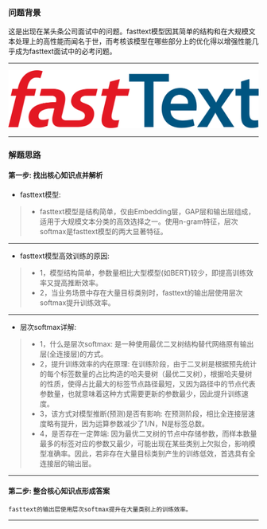 


### 问题背景


这是出现在某头条公司面试中的问题。fasttext模型因其简单的结构和在大规模文本处理上的高性能而闻名于世，而考核该模型在哪些部分上的优化得以增强性能几乎成为fasttext面试中的必考问题。

---

![avatar](./img/fasttext-logo-color-web.png)

---

### 解题思路


#### 第一步: 找出核心知识点并解析

* fasttext模型:
>	* fasttext模型是结构简单，仅由Embedding层，GAP层和输出层组成，适用于大规模文本分类的高效选择之一。使用n-gram特征，层次softmax是fasttext模型的两大显著特征。

---

* fasttext模型高效训练的原因:
>	* 1，模型结构简单，参数量相比大型模型(如BERT)较少，即提高训练效率又提高推断效率。
>	* 2，当业务场景中存在大量目标类别时，fasttext的输出层使用层次softmax提升训练效率。

---

* 层次softmax详解:
>	* 1，什么是层次softmax: 是一种使用最优二叉树结构替代网络原有输出层(全连接层)的方式。
>	* 2，提升训练效率的内在原理: 在训练阶段，由于二叉树是根据预先统计的每个标签数量的占比构造的哈夫曼树（最优二叉树），根据哈夫曼树的性质，使得占比最大的标签节点路径最短，又因为路径中的节点代表参数量，也就意味着这种方式需要更新的参数最少，因此提升训练速度。
>	* 3，该方式对模型推断(预测)是否有影响: 在预测阶段，相比全连接层速度略有提升，因为运算参数减少了1/N，N是标签总数。
>	* 4，是否存在一定弊端: 因为最优二叉树的节点中存储参数，而样本数量最多的标签对应的参数又最少，可能出现在某些类别上欠拟合，影响模型准确率。因此，若非存在大量目标类别产生的训练低效，首选具有全连接层的输出层。


---

#### 第二步: 整合核心知识点形成答案


    fasttext的输出层使用层次softmax提升在大量类别上的训练效率。     

---

<!--

### 问题拓展

* 说一说为何fasttext需要加入n-gram特征
* 简述层次softmax提升训练效率的原理


---

-->
